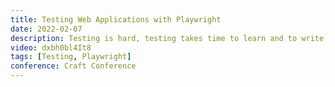 ```yaml
---
title: Testing Web Applications with Playwright
date: 2022-02-07
description: Testing is hard, testing takes time to learn and to write, and time is money. As developers we want to test. We know we should but we don't have time. So how can we get more developers to do testing? We can create better tools.
video: dxbh0bl4It8
tags: [Testing, Playwright]
conference: Craft Conference
---
```

